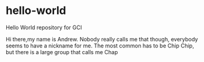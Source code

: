 # hello-world
Hello World repository for GCI

Hi there,my name is Andrew. Nobody really calls me that though, everybody seems to have a nickname for me. The most common has to be Chip Chip, but there is a large group that calls me Chap
